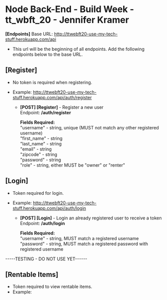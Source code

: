 # Node Back-End - Build Week - tt_wbft_20 - Jennifer Kramer

**[Endpoints]** Base URL: http://ttwebft20-use-my-tech-stuff.herokuapp.com/api
- This url will be the beginning of all endpoints. Add the following endpoints below to the base URL.

## [Register]
- No token is required when registering.
- Example: http://ttwebft20-use-my-tech-stuff.herokuapp.com/api/auth/register

    * **[POST] [Register]** - Register a new user </br>
        Endpoint: **/auth/register**

        **Fields Required:** </br>
        "username" - string, unique (MUST not match any other registered username) </br>
        "first_name" - string </br>
        "last_name" - string </br>
        "email" - string </br>
        "zipcode" - string </br>
        "password" - string </br>
        "role" - string, either MUST be "owner" or "renter"

## [Login]
- Token required for login.
- Example: http://ttwebft20-use-my-tech-stuff.herokuapp.com/api/auth/login

    * **[POST] [Login]** - Login an already registered user to receive a token </br>
        Endpoint: **/auth/login**

        **Fields Required:** </br>
        "username" - string, MUST match a registered username </br>
        "password" - string, MUST match a registered password with registered username </br>
        
-----TESTING - DO NOT USE YET------

## [Rentable Items]
- Token required to view rentable items.
- Example: 